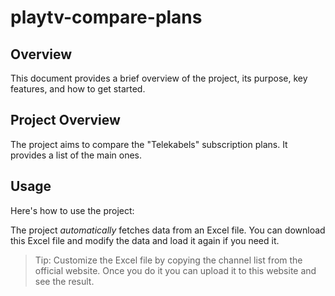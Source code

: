 # playtv-compare-plans

## Overview
This document provides a brief overview of the project, its purpose, key features, and how to get started.

## Project Overview
The project aims to compare the "Telekabels" subscription plans. It provides a list of the main ones.

## Usage
Here's how to use the project:

The project *automatically* fetches data from an Excel file.
You can download this Excel file and modify the data and load it again if you need it.
> Tip: Customize the Excel file by copying the channel list from the official website.
Once you do it you can upload it to this website and see the result.
